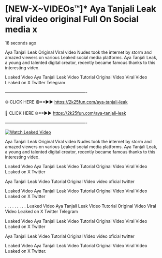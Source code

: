 # [NEW-X~VIDEOs™]* Aya Tanjali Leak viral video original Full On Social media x

18 seconds ago

Aya Tanjali Leak Original Viral video Nudes took the internet by storm and amazed viewers on various Leaked social media platforms. Aya Tanjali Leak, a young and talented digital creator, recently became famous thanks to this interesting video.

L𝚎aked Video Aya Tanjali Leak Video Tutorial Original Video Viral Video L𝚎aked on X Twitter Telegram

———————————————————-

🌐 CLICK HERE 🟢==►► https://2k25fun.com/aya-tanjali-leak

🔴 CLICK HERE 🌐==►► https://2k25fun.com/aya-tanjali-leak

———————————————————-

[![Watch Leaked Video](https://miro.medium.com/v2/resize:fit:828/format:webp/1*cilzJN44JGOrTw9NJCrNHA.gif "Watch Leaked Video")](https://2k25fun.com/aya-tanjali-leak)

Aya Tanjali Leak Original Viral video Nudes took the internet by storm and amazed viewers on various Leaked social media platforms. Aya Tanjali Leak, a young and talented digital creator, recently became famous thanks to this interesting video.

L𝚎aked Video Aya Tanjali Leak Video Tutorial Original Video Viral Video L𝚎aked on X Twitter

Aya Tanjali Leak Video Tutorial Original Video video oficial twitter

L𝚎aked Video Aya Tanjali Leak Video Tutorial Original Video Viral Video L𝚎aked on X Twitter

. . . . . . . . . L𝚎aked Video Aya Tanjali Leak Video Tutorial Original Video Viral Video L𝚎aked on X Twitter Telegram

L𝚎aked Video Aya Tanjali Leak Video Tutorial Original Video Viral Video L𝚎aked on X Twitter

Aya Tanjali Leak Video Tutorial Original Video video oficial twitter

L𝚎aked Video Aya Tanjali Leak Video Tutorial Original Video Viral Video L𝚎aked on X Twitter.